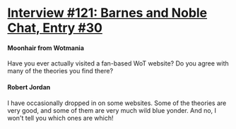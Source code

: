# [Interview #121: Barnes and Noble Chat, Entry #30](https://www.theoryland.com/intvmain.php?i=121#30)

#### Moonhair from Wotmania

Have you ever actually visited a fan-based WoT website? Do you agree with many of the theories you find there?

#### Robert Jordan

I have occasionally dropped in on some websites. Some of the theories are very good, and some of them are very much wild blue yonder. And no, I won't tell you which ones are which!

